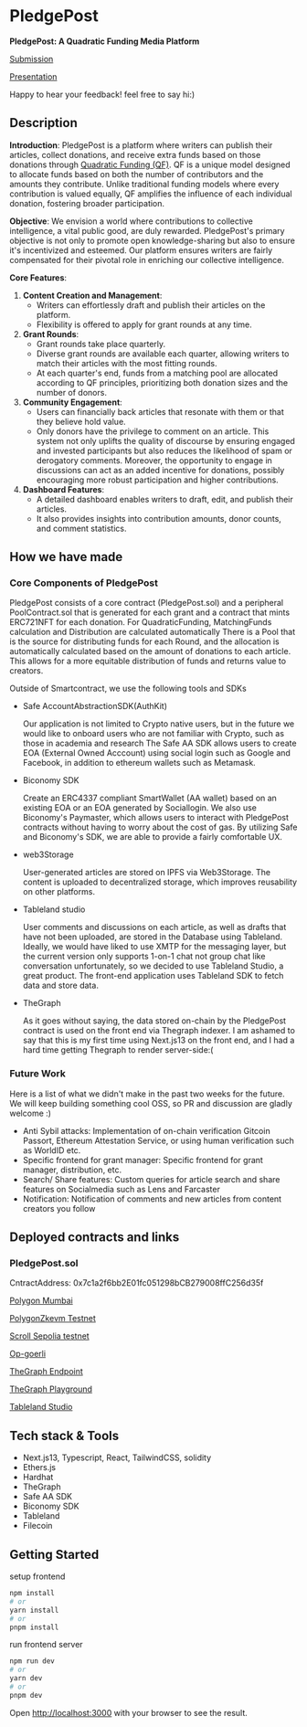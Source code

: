 # PledgePost

**PledgePost: A Quadratic Funding Media Platform**

[Submission](https://ethglobal.com/showcase/pledgepost-eeyus)

[Presentation](https://docs.google.com/presentation/d/1HY48TkFsnS_vfCTnGCKlQfMWqQkiYJpAbFYhasSeOKM/edit#slide=id.p)

Happy to hear your feedback! feel free to say hi:)
## Description

**Introduction**:
PledgePost is a platform where writers can publish their articles, collect donations, and receive extra funds based on those donations through [Quadratic Funding (QF)](https://www.wtfisqf.com/).
QF is a unique model designed to allocate funds based on both the number of contributors and the amounts they contribute. Unlike traditional funding models where every contribution is valued equally, QF amplifies the influence of each individual donation, fostering broader participation.

**Objective**:
We envision a world where contributions to collective intelligence, a vital public good, are duly rewarded. PledgePost's primary objective is not only to promote open knowledge-sharing but also to ensure it's incentivized and esteemed. Our platform ensures writers are fairly compensated for their pivotal role in enriching our collective intelligence.

**Core Features**:

1. **Content Creation and Management**:
   - Writers can effortlessly draft and publish their articles on the platform.
   - Flexibility is offered to apply for grant rounds at any time.
2. **Grant Rounds**:
   - Grant rounds take place quarterly.
   - Diverse grant rounds are available each quarter, allowing writers to match their articles with the most fitting rounds.
   - At each quarter's end, funds from a matching pool are allocated according to QF principles, prioritizing both donation sizes and the number of donors.
3. **Community Engagement**:
   - Users can financially back articles that resonate with them or that they believe hold value.
   - Only donors have the privilege to comment on an article. This system not only uplifts the quality of discourse by ensuring engaged and invested participants but also reduces the likelihood of spam or derogatory comments. Moreover, the opportunity to engage in discussions can act as an added incentive for donations, possibly encouraging more robust participation and higher contributions.
4. **Dashboard Features**:
   - A detailed dashboard enables writers to draft, edit, and publish their articles.
   - It also provides insights into contribution amounts, donor counts, and comment statistics.

## How we have made

### Core Components of PledgePost

PledgePost consists of a core contract (PledgePost.sol) and a peripheral PoolContract.sol that is generated for each grant and a contract that mints ERC721NFT for each donation.
For QuadraticFunding, MatchingFunds calculation and Distribution are calculated automatically
There is a Pool that is the source for distributing funds for each Round, and the allocation is automatically calculated based on the amount of donations to each article. This allows for a more equitable distribution of funds and returns value to creators.

Outside of Smartcontract, we use the following tools and SDKs

- Safe AccountAbstractionSDK(AuthKit)

  Our application is not limited to Crypto native users, but in the future we would like to onboard users who are not familiar with Crypto, such as those in academia and research
  The Safe AA SDK allows users to create EOA (External Owned Acccount) using social login such as Google and Facebook, in addition to ethereum wallets such as Metamask.

- Biconomy SDK

  Create an ERC4337 compliant SmartWallet (AA wallet) based on an existing EOA or an EOA generated by Sociallogin. We also use Biconomy's Paymaster, which allows users to interact with PledgePost contracts without having to worry about the cost of gas.
  By utilizing Safe and Biconomy's SDK, we are able to provide a fairly comfortable UX.

- web3Storage

  User-generated articles are stored on IPFS via Web3Storage.
  The content is uploaded to decentralized storage, which improves reusability on other platforms.

- Tableland studio

  User comments and discussions on each article, as well as drafts that have not been uploaded, are stored in the Database using Tableland.
  Ideally, we would have liked to use XMTP for the messaging layer, but the current version only supports 1-on-1 chat not group chat like conversation unfortunately, so we decided to use Tableland Studio, a great product. The front-end application uses Tableland SDK to fetch data and store data.

- TheGraph

  As it goes without saying, the data stored on-chain by the PledgePost contract is used on the front end via Thegraph indexer. I am ashamed to say that this is my first time using Next.js13 on the front end, and I had a hard time getting Thegraph to render server-side:(

### Future Work

Here is a list of what we didn't make in the past two weeks for the future. We will keep building something cool OSS, so PR and discussion are gladly welcome :)

- Anti Sybil attacks: Implementation of on-chain verification Gitcoin Passort, Ethereum Attestation Service, or using human verification such as WorldID etc.
- Specific frontend for grant manager: Specific frontend for grant manager, distribution, etc.
- Search/ Share features: Custom queries for article search and share features on Socialmedia such as Lens and Farcaster
- Notification: Notification of comments and new articles from content creators you follow

## Deployed contracts and links

### PledgePost.sol

CntractAddress: 0x7c1a2f6bb2E01fc051298bCB279008ffC256d35f

[Polygon Mumbai](https://mumbai.polygonscan.com/address/0x7c1a2f6bb2E01fc051298bCB279008ffC256d35f)

[PolygonZkevm Testnet](https://testnet-zkevm.polygonscan.com/address/0x7c1a2f6bb2E01fc051298bCB279008ffC256d35f)

[Scroll Sepolia testnet](https://sepolia.scrollscan.com/address/0x7c1a2f6bb2E01fc051298bCB279008ffC256d35f)

[Op-goerli](https://goerli-optimistic.etherscan.io/address/0x7c1a2f6bb2E01fc051298bCB279008ffC256d35f)

[TheGraph Endpoint](https://thegraph.com/studio/subgraph/pledgepost_mumbai/playground)

[TheGraph Playground](https://thegraph.com/studio/subgraph/pledgepost_mumbai/playground)

[Tableland Studio](https://studio.tableland.xyz/shutanaka/eth-online2023/deployments/default/article_comment_v3_0_1)


## Tech stack & Tools

- Next.js13, Typescript, React, TailwindCSS, solidity
- Ethers.js
- Hardhat
- TheGraph
- Safe AA SDK
- Biconomy SDK
- Tableland
- Filecoin


## Getting Started

setup frontend

```bash
npm install
# or
yarn install
# or
pnpm install
```

run frontend server

```bash
npm run dev
# or
yarn dev
# or
pnpm dev
```

Open [http://localhost:3000](http://localhost:3000) with your browser to see the result.
